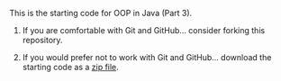 This is the starting code for OOP in Java (Part 3).

  1. If you are comfortable with Git and GitHub... consider forking this
     repository.

  2. If you would prefer not to work with Git and GitHub... download the
     starting code as a
     [zip file](https://github.com/Old-Dominion-Univ-CS-Dept/2025-Spring-CS330-Java-Inventory-OOP-3/archive/refs/heads/main.zip).

